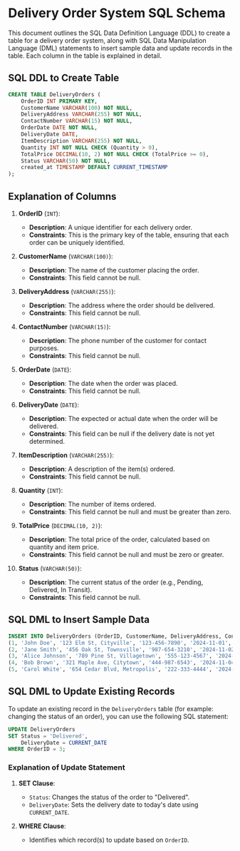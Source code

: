 # Delivery Order System SQL Schema

This document outlines the SQL Data Definition Language (DDL) to create a table for a delivery order system, along with SQL Data Manipulation Language (DML) statements to insert sample data and update records in the table. Each column in the table is explained in detail.

## SQL DDL to Create Table

```sql
CREATE TABLE DeliveryOrders (
    OrderID INT PRIMARY KEY,
    CustomerName VARCHAR(100) NOT NULL,
    DeliveryAddress VARCHAR(255) NOT NULL,
    ContactNumber VARCHAR(15) NOT NULL,
    OrderDate DATE NOT NULL,
    DeliveryDate DATE,
    ItemDescription VARCHAR(255) NOT NULL,
    Quantity INT NOT NULL CHECK (Quantity > 0),
    TotalPrice DECIMAL(10, 2) NOT NULL CHECK (TotalPrice >= 0),
    Status VARCHAR(50) NOT NULL,
    created_at TIMESTAMP DEFAULT CURRENT_TIMESTAMP
);
```

## Explanation of Columns

1. **OrderID** (`INT`):
   - **Description**: A unique identifier for each delivery order.
   - **Constraints**: This is the primary key of the table, ensuring that each order can be uniquely identified.

2. **CustomerName** (`VARCHAR(100)`):
   - **Description**: The name of the customer placing the order.
   - **Constraints**: This field cannot be null.

3. **DeliveryAddress** (`VARCHAR(255)`):
   - **Description**: The address where the order should be delivered.
   - **Constraints**: This field cannot be null.

4. **ContactNumber** (`VARCHAR(15)`):
   - **Description**: The phone number of the customer for contact purposes.
   - **Constraints**: This field cannot be null.

5. **OrderDate** (`DATE`):
   - **Description**: The date when the order was placed.
   - **Constraints**: This field cannot be null.

6. **DeliveryDate** (`DATE`):
   - **Description**: The expected or actual date when the order will be delivered.
   - **Constraints**: This field can be null if the delivery date is not yet determined.

7. **ItemDescription** (`VARCHAR(255)`):
   - **Description**: A description of the item(s) ordered.
   - **Constraints**: This field cannot be null.

8. **Quantity** (`INT`):
   - **Description**: The number of items ordered.
   - **Constraints**: This field cannot be null and must be greater than zero.

9. **TotalPrice** (`DECIMAL(10, 2)`):
   - **Description**: The total price of the order, calculated based on quantity and item price.
   - **Constraints**: This field cannot be null and must be zero or greater.

10. **Status** (`VARCHAR(50)`):
    - **Description**: The current status of the order (e.g., Pending, Delivered, In Transit).
    - **Constraints**: This field cannot be null.

## SQL DML to Insert Sample Data

```sql
INSERT INTO DeliveryOrders (OrderID, CustomerName, DeliveryAddress, ContactNumber, OrderDate, DeliveryDate, ItemDescription, Quantity, TotalPrice, Status) VALUES
(1, 'John Doe', '123 Elm St, Cityville', '123-456-7890', '2024-11-01', '2024-11-03', 'Wireless Mouse', 2, 40.00, 'Delivered'),
(2, 'Jane Smith', '456 Oak St, Townsville', '987-654-3210', '2024-11-02', '2024-11-04', 'Bluetooth Headphones', 1, 60.00, 'In Transit'),
(3, 'Alice Johnson', '789 Pine St, Villagetown', '555-123-4567', '2024-11-03', '2024-11-05', 'USB-C Charger', 3, 30.00, 'Pending'),
(4, 'Bob Brown', '321 Maple Ave, Citytown', '444-987-6543', '2024-11-04', '2024-11-06', 'Laptop Stand', 1, 25.00, 'Delivered'),
(5, 'Carol White', '654 Cedar Blvd, Metropolis', '222-333-4444', '2024-11-05', '2024-11-07', 'Ergonomic Keyboard', 1, 50.00, 'In Transit');
```

## SQL DML to Update Existing Records

To update an existing record in the `DeliveryOrders` table (for example: changing the status of an order), you can use the following SQL statement:

```sql
UPDATE DeliveryOrders
SET Status = 'Delivered',
    DeliveryDate = CURRENT_DATE
WHERE OrderID = 3;
```

### Explanation of Update Statement

1. **SET Clause**:
   - `Status`: Changes the status of the order to "Delivered".
   - `DeliveryDate`: Sets the delivery date to today's date using `CURRENT_DATE`.

2. **WHERE Clause**:
   - Identifies which record(s) to update based on `OrderID`.

